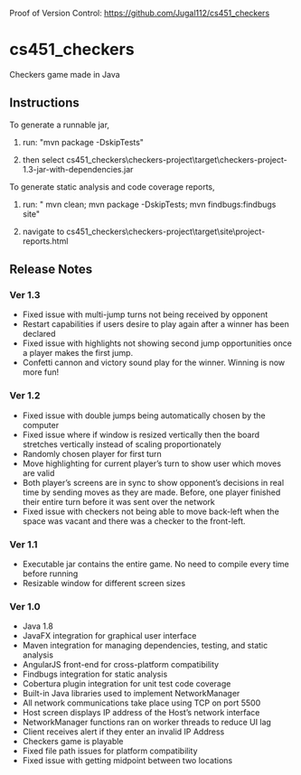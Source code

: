 Proof of Version Control: https://github.com/Jugal112/cs451_checkers

# cs451_checkers
Checkers game made in Java
## Instructions
To generate a runnable jar, 

1. run: "mvn package -DskipTests" 

2. then select cs451_checkers\checkers-project\target\checkers-project-1.3-jar-with-dependencies.jar

To generate static analysis and code coverage reports,

1. run: " mvn clean; mvn package -DskipTests; mvn findbugs:findbugs site"

2. navigate to cs451_checkers\checkers-project\target\site\project-reports.html

## Release Notes

### Ver 1.3
  - Fixed issue with multi-jump turns not being received by opponent
  - Restart capabilities if users desire to play again after a winner has been declared
  - Fixed issue with highlights not showing second jump opportunities once a player makes the first jump.
  - Confetti cannon and victory sound play for the winner.  Winning is now more fun!
  
### Ver 1.2
  - Fixed issue with double jumps being automatically chosen by the computer
  - Fixed issue where if window is resized vertically then the board stretches vertically instead of scaling proportionately
  - Randomly chosen player for first turn
  - Move highlighting for current player’s turn to show user which moves are valid 
  - Both player’s screens are in sync to show opponent’s decisions in real time by sending moves as they are made.  Before, one player finished their entire turn before it was sent over the network
  - Fixed issue with checkers not being able to move back-left when the space was vacant and there was a checker to the front-left.
  
### Ver 1.1
  - Executable jar contains the entire game.  No need to compile every time before running
  - Resizable window for different screen sizes
  
### Ver 1.0
  - Java 1.8
  - JavaFX integration for graphical user interface
  - Maven integration for managing dependencies, testing, and static analysis
  - AngularJS front-end for cross-platform compatibility
  - Findbugs integration for static analysis
  - Cobertura plugin integration for unit test code coverage
  - Built-in Java libraries used to implement NetworkManager
  - All network communications take place using TCP on port 5500
  - Host screen displays IP address of the Host’s network interface
  - NetworkManager functions ran on worker threads to reduce UI lag
  - Client receives alert if they enter an invalid IP Address
  - Checkers game is playable
  - Fixed file path issues for platform compatibility
  - Fixed issue with getting midpoint between two locations